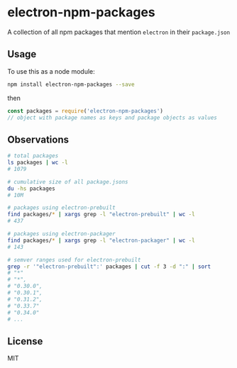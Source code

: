 # electron-npm-packages

A collection of all npm packages that mention `electron` in their `package.json`

## Usage

To use this as a node module:

```sh
npm install electron-npm-packages --save
```

then

```js
const packages = require('electron-npm-packages')
// object with package names as keys and package objects as values
```

## Observations

```sh
# total packages
ls packages | wc -l                                        
# 1079

# cumulative size of all package.jsons
du -hs packages  
# 10M

# packages using electron-prebuilt
find packages/* | xargs grep -l "electron-prebuilt" | wc -l
# 437

# packages using electron-packager
find packages/* | xargs grep -l "electron-packager" | wc -l
# 143

# semver ranges used for electron-prebuilt
grep -r '"electron-prebuilt":' packages | cut -f 3 -d ":" | sort
# "*"
# "*",
# "0.30.0",
# "0.30.1",
# "0.31.2",
# "0.33.7"
# "0.34.0"
# ...
```

## License

MIT
